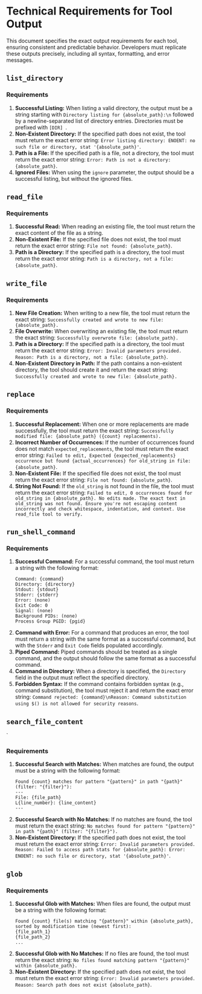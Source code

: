 # Technical Requirements for Tool Output

This document specifies the exact output requirements for each tool, ensuring consistent and predictable behavior. Developers must replicate these outputs precisely, including all syntax, formatting, and error messages.

## `list_directory`

### Requirements

1.  **Successful Listing:** When listing a valid directory, the output must be a string starting with `Directory listing for {absolute_path}:\n` followed by a newline-separated list of directory entries. Directories must be prefixed with `[DIR] `.
2.  **Non-Existent Directory:** If the specified path does not exist, the tool must return the exact error string: `Error listing directory: ENOENT: no such file or directory, stat '{absolute_path}'`.
3.  **Path is a File:** If the specified path is a file, not a directory, the tool must return the exact error string: `Error: Path is not a directory: {absolute_path}`.
4.  **Ignored Files:** When using the `ignore` parameter, the output should be a successful listing, but without the ignored files.

## `read_file`

### Requirements

1.  **Successful Read:** When reading an existing file, the tool must return the exact content of the file as a string.
2.  **Non-Existent File:** If the specified file does not exist, the tool must return the exact error string: `File not found: {absolute_path}`.
3.  **Path is a Directory:** If the specified path is a directory, the tool must return the exact error string: `Path is a directory, not a file: {absolute_path}`.

## `write_file`

### Requirements

1.  **New File Creation:** When writing to a new file, the tool must return the exact string: `Successfully created and wrote to new file: {absolute_path}.`
2.  **File Overwrite:** When overwriting an existing file, the tool must return the exact string: `Successfully overwrote file: {absolute_path}.`
3.  **Path is a Directory:** If the specified path is a directory, the tool must return the exact error string: `Error: Invalid parameters provided. Reason: Path is a directory, not a file: {absolute_path}`.
4.  **Non-Existent Directory in Path:** If the path contains a non-existent directory, the tool should create it and return the exact string: `Successfully created and wrote to new file: {absolute_path}.`

## `replace`

### Requirements

1.  **Successful Replacement:** When one or more replacements are made successfully, the tool must return the exact string: `Successfully modified file: {absolute_path} ({count} replacements).`
2.  **Incorrect Number of Occurrences:** If the number of occurrences found does not match `expected_replacements`, the tool must return the exact error string: `Failed to edit, Expected {expected_replacements} occurrence but found {actual_occurrences} for old_string in file: {absolute_path}`.
3.  **Non-Existent File:** If the specified file does not exist, the tool must return the exact error string: `File not found: {absolute_path}`.
4.  **String Not Found:** If the `old_string` is not found in the file, the tool must return the exact error string: `Failed to edit, 0 occurrences found for old_string in {absolute_path}. No edits made. The exact text in old_string was not found. Ensure you're not escaping content incorrectly and check whitespace, indentation, and context. Use read_file tool to verify.`

## `run_shell_command`

### Requirements

1.  **Successful Command:** For a successful command, the tool must return a string with the following format:
    ```
    Command: {command}
    Directory: {directory}
    Stdout: {stdout}
    Stderr: {stderr}
    Error: (none)
    Exit Code: 0
    Signal: (none)
    Background PIDs: (none)
    Process Group PGID: {pgid}
    ```
2.  **Command with Error:** For a command that produces an error, the tool must return a string with the same format as a successful command, but with the `Stderr` and `Exit Code` fields populated accordingly.
3.  **Piped Command:** Piped commands should be treated as a single command, and the output should follow the same format as a successful command.
4.  **Command in Directory:** When a directory is specified, the `Directory` field in the output must reflect the specified directory.
5.  **Forbidden Syntax:** If the command contains forbidden syntax (e.g., command substitution), the tool must reject it and return the exact error string: `Command rejected: {command}\nReason: Command substitution using $() is not allowed for security reasons`.

## `search_file_content`
`

### Requirements

1.  **Successful Search with Matches:** When matches are found, the output must be a string with the following format:
    ```
    Found {count} matches for pattern "{pattern}" in path "{path}" (filter: "{filter}"):
    ---
    File: {file_path}
    L{line_number}: {line_content}
    ---
    ```
2.  **Successful Search with No Matches:** If no matches are found, the tool must return the exact string: `No matches found for pattern "{pattern}" in path "{path}" (filter: "{filter}").`
3.  **Non-Existent Directory:** If the specified path does not exist, the tool must return the exact error string: `Error: Invalid parameters provided. Reason: Failed to access path stats for {absolute_path}: Error: ENOENT: no such file or directory, stat '{absolute_path}'`.

## `glob`

### Requirements

1.  **Successful Glob with Matches:** When files are found, the output must be a string with the following format:
    ```
    Found {count} file(s) matching "{pattern}" within {absolute_path}, sorted by modification time (newest first):
    {file_path_1}
    {file_path_2}
    ...
    ```
2.  **Successful Glob with No Matches:** If no files are found, the tool must return the exact string: `No files found matching pattern "{pattern}" within {absolute_path}.`
3.  **Non-Existent Directory:** If the specified path does not exist, the tool must return the exact error string: `Error: Invalid parameters provided. Reason: Search path does not exist {absolute_path}`.


